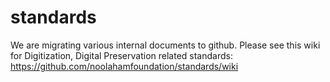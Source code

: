 # standards

We are migrating various internal documents to github.  Please see this wiki for Digitization, Digital Preservation related standards: https://github.com/noolahamfoundation/standards/wiki
